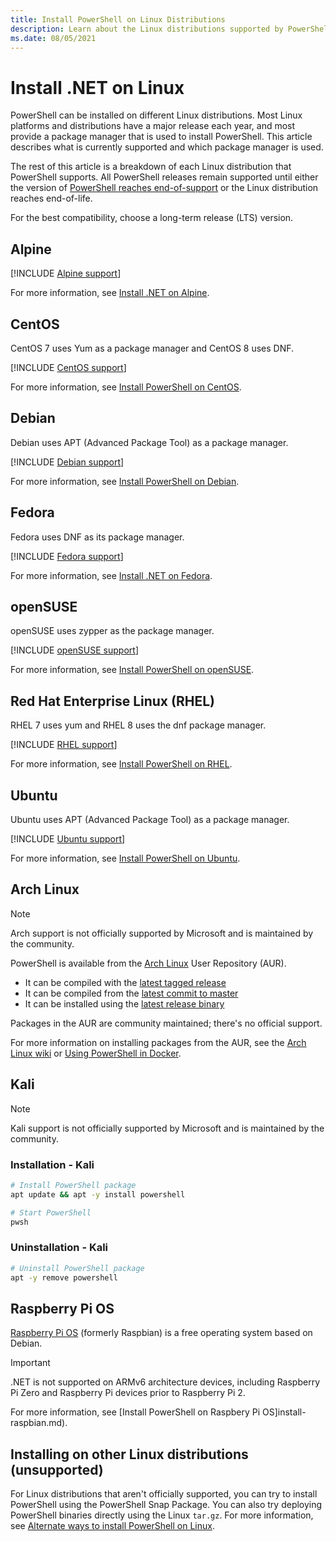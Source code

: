 ```yaml
---
title: Install PowerShell on Linux Distributions
description: Learn about the Linux distributions supported by PowerShell.
ms.date: 08/05/2021
---
```

# Install .NET on Linux

PowerShell can be installed on different Linux distributions. Most Linux platforms and distributions
have a major release each year, and most provide a package manager that is used to install
PowerShell. This article describes what is currently supported and which package manager is used.

The rest of this article is a breakdown of each Linux distribution that PowerShell supports. All
PowerShell releases remain supported until either the version of
[PowerShell reaches end-of-support][lifecycle] or the Linux distribution reaches end-of-life.

For the best compatibility, choose a long-term release (LTS) version.

## Alpine

[!INCLUDE [Alpine support](../../includes/alpine-support.md)]

For more information, see [Install .NET on Alpine](install-alpine.md).

## CentOS

CentOS 7 uses Yum as a package manager and CentOS 8 uses DNF.

[!INCLUDE [CentOS support](../../includes/centos-support.md)]

For more information, see [Install PowerShell on CentOS](install-centos.md).

## Debian

Debian uses APT (Advanced Package Tool) as a package manager.

[!INCLUDE [Debian support](../../includes/debian-support.md)]

For more information, see [Install PowerShell on Debian](install-debian.md).

## Fedora

Fedora uses DNF as its package manager.

[!INCLUDE [Fedora support](../../includes/fedora-support.md)]

For more information, see [Install .NET on Fedora](install-fedora.md).

## openSUSE

openSUSE uses zypper as the package manager.

[!INCLUDE [openSUSE support](../../includes/opensuse-support.md)]

For more information, see [Install PowerShell on openSUSE](install-opensuse.md).

## Red Hat Enterprise Linux (RHEL)

RHEL 7 uses yum and RHEL 8 uses the dnf package manager.

[!INCLUDE [RHEL support](../../includes/rhel-support.md)]

For more information, see [Install PowerShell on RHEL](install-rhel.md).

## Ubuntu

Ubuntu uses APT (Advanced Package Tool) as a package manager.

[!INCLUDE [Ubuntu support](../../includes/ubuntu-support.md)]

For more information, see [Install PowerShell on Ubuntu](install-ubuntu.md).

## Arch Linux

> [!NOTE]
> Arch support is not officially supported by Microsoft and is maintained by the community.

PowerShell is available from the [Arch Linux][arch] User Repository (AUR).

- It can be compiled with the [latest tagged release][arch-release]
- It can be compiled from the [latest commit to master][arch-git]
- It can be installed using the [latest release binary][arch-bin]

Packages in the AUR are community maintained; there's no official support.

For more information on installing packages from the AUR, see the [Arch Linux wiki][arch-wiki] or
[Using PowerShell in Docker](powershell-in-docker.md).

## Kali

> [!NOTE]
> Kali support is not officially supported by Microsoft and is maintained by the community.

### Installation - Kali

```sh
# Install PowerShell package
apt update && apt -y install powershell

# Start PowerShell
pwsh
```

### Uninstallation - Kali

```sh
# Uninstall PowerShell package
apt -y remove powershell
```

## Raspberry Pi OS

[Raspberry Pi OS][raspbian] (formerly Raspbian) is a free operating system based on Debian.

> [!IMPORTANT]
> .NET is not supported on ARMv6 architecture devices, including Raspberry Pi Zero and Raspberry Pi
> devices prior to Raspberry Pi 2.

For more information, see [Install PowerShell on Raspbery Pi OS]install-raspbian.md).

## Installing on other Linux distributions (unsupported)

For Linux distributions that aren't officially supported, you can try to install PowerShell using
the PowerShell Snap Package. You can also try deploying PowerShell binaries directly using the Linux
`tar.gz`. For more information, see [Alternate ways to install PowerShell on Linux][other-linux].

[other-linux]: install-other-linux.md
[lifecycle]: ../PowerShell-Support-Lifecycle.md
[eol-alpine]: https://alpinelinux.org/releases/
[eol-centos]: https://www.centos.org/centos-linux-eol/
[eol-debian]: https://wiki.debian.org/DebianReleases
[eol-fedora]: https://fedoraproject.org/wiki/End_of_life
[eol-suse]: https://en.opensuse.org/Lifetime
[eol-rhel]: https://access.redhat.com/support/policy/updates/errata/
[eol-ubuntu]: https://ubuntu.com/about/release-cycle
[arch]: https://www.archlinux.org/download/
[arch-release]: https://aur.archlinux.org/packages/powershell/
[arch-git]: https://aur.archlinux.org/packages/powershell-git/
[arch-bin]: https://aur.archlinux.org/packages/powershell-bin/
[arch-wiki]: https://wiki.archlinux.org/title/Arch_User_Repository#Installing_and_upgrading_packages
[raspbian]: https://www.raspberrypi.org/documentation/installation/installing-images/README.md
